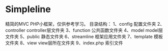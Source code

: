 # Simpleline
精简的MVC PHP小框架，仅供参考学习。
目录结构：
	1、config      配置文件夹
	2、controller  controller层文件夹
	3、function    公共函数文件夹
	4、model       model层文件夹
	5、public      静态文件夹
	6、streamline  框架应用文件夹
	7、template    模板文件夹
	8、view	       view层所在文件夹
	9、index.php   索引文件
